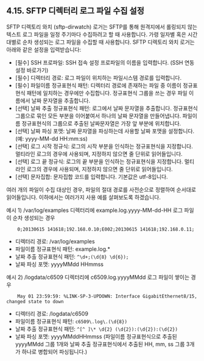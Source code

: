 ## 4.15. SFTP 디렉터리 로그 파일 수집 설정


SFTP 디렉토리 와치 (sftp-dirwatch) 로거는 SFTP를 통해 원격지에서 롤링되지 않는 텍스트 로그 파일을 일정 주기마다 수집하려고 할 때 사용합니다. 가령 일자별 혹은 시간대별로 순차 생성되는 로그 파일을 수집할 때 사용합니다. SFTP 디렉토리 와치 로거는 아래와 같은 설정을 입력받습니다:

* [필수] SSH 프로파일: SSH 접속 설정 프로파일의 이름을 입력합니다. (SSH 연동 설정 바로가기)
* [필수] 디렉터리 경로: 로그 파일이 위치하는 파일시스템 경로를 입력합니다.
* [필수] 파일이름 정규표현식 패턴: 디렉터리 경로에 존재하는 파일 중 이름이 정규표현식 패턴에 일치하는 경우에만 수집합니다. 정규표현식 그룹을 쓰는 경우 파일 이름에서 날짜 문자열을 추출합니다.
* [선택] 날짜 추출 정규표현식 패턴: 로그에서 날짜 문자열을 추출합니다. 정규표현식 그룹으로 묶인 모든 부분을 이어붙여서 하나의 날짜 문자열을 만들어냅니다. 파일이름 정규표현식의 그룹으로 추출된 날짜문자열은 가장 앞 부분에 위치합니다.
* [선택] 날짜 파싱 포맷: 날짜 문자열을 파싱하는데 사용할 날짜 포맷을 설정합니다. (예: yyyy-MM-dd HH:mm:ss)
* [선택] 로그 시작 정규식:  로그의 시작 부분을 인식하는 정규표현식을 지정합니다. 멀티라인 로그의 경우에 사용되며, 지정하지 않으면 줄 단위로 읽어들입니다.
* [선택] 로그 끝 정규식:  로그의 끝 부분을 인식하는 정규표현식을 지정합니다. 멀티라인 로그의 경우에 사용되며, 지정하지 않으면 줄 단위로 읽어들입니다.
* [선택] 문자집합: 문자집합 코드를 입력합니다. 기본값은 utf-8입니다.

여러 개의 파일이 수집 대상인 경우, 파일의 절대 경로를 사전순으로 정렬하여 순서대로 읽어들입니다. 이하에서는 여러가지 사용 예를 살펴보도록 하겠습니다.

예시 1) /var/log/examples 디렉터리에 example.log.yyyy-MM-dd-HH 로그 파일이 순차 생성되는 경우

~~~
	0;20130615 141618;192.168.0.10;E002;20130615 141618;192.168.0.11;
~~~

* 디렉터리 경로: /var/log/examples
* 파일이름 정규표현식 패턴: example\.log.*
* 날짜 추출 정규표현식 패턴: `^\d+;(\d{8} \d{6});`
* 날짜 파싱 포맷: yyyyMMdd HHmmss

예시 2) /logdata/c6509 디렉터리에 c6509.log.yyyyMMdd 로그 파일이 쌓이는 경우

~~~
	May 01 23:59:59: %LINK-SP-3-UPDOWN: Interface GigabitEthernet8/15, changed state to down
~~~

* 디렉터리 경로: /logdata/c6509
* 파일이름 정규표현식 패턴: `c6509\.log\.(\d{8})`
* 날짜 추출 정규표현식 패턴: `^[^ ]\* \d{2} (\d{2}):(\d{2}):(\d{2})`
* 날짜 파싱 포맷: yyyyMMddHHmmss
 (파일이름 정규표현식으로 추출된 yyyyMMdd 그룹 1개와 날짜 추출 정규표현식에서 추출된 HH, mm, ss 그룹 3개가 하나로 병합되어 파싱됩니다.)


